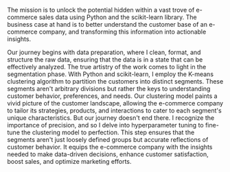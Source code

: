 The mission is to unlock the potential hidden within a vast trove of e-commerce sales data using Python and the scikit-learn library. 
The business case at hand is to better understand the customer base of an e-commerce company, and transforming this information into actionable insights.


Our journey begins with data preparation, where I clean, format, and structure the raw data, ensuring that the data is in a state that can be effectively analyzed.
The true artistry of the work comes to light in the segmentation phase.
With Python and scikit-learn, I employ the K-means clustering algorithm to partition the customers into distinct segments. 
These segments aren't arbitrary divisions but rather the keys to understanding customer behavior, preferences, and needs. 
Our clustering model paints a vivid picture of the customer landscape, allowing the e-commerce company to tailor its strategies,
products, and interactions to cater to each segment's unique characteristics.
But our journey doesn't end there. I recognize the importance of precision, and so I delve into hyperparameter tuning to fine-tune the clustering model to perfection. 
This step ensures that the segments aren't just loosely defined groups but accurate reflections of customer behavior.
It equips the e-commerce company with the insights needed to make data-driven decisions, enhance customer satisfaction, boost sales, and optimize marketing efforts.
